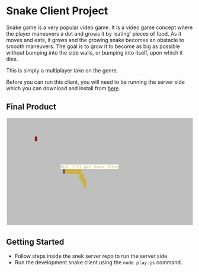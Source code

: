 # Snake Client Project

Snake game is a very popular video game. It is a video game concept where the player maneuvers a dot and grows it by ‘eating’ pieces of food. As it moves and eats, it grows and the growing snake becomes an obstacle to smooth maneuvers. The goal is to grow it to become as big as possible without bumping into the side walls, or bumping into itself, upon which it dies.

This is simply a multiplayer take on the genre.

Before you can run this client, you will need to be running the server side which you can download and install from [here](https://github.com/lighthouse-labs/snek-multiplayer.git).

## Final Product

!["Send messages to opponents"](F57AB871-8CA6-4C61-971A-517B4BF50265_4_5005_c.jpeg)

## Getting Started

- Follow steps inside the snek server repo to run the server side
- Run the development snake client using the `node play.js` command.